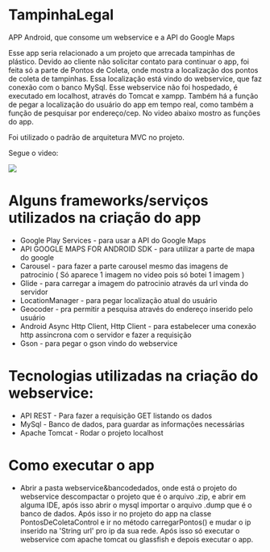 # TampinhaLegal
APP Android, que consome um webservice e a API do Google Maps

Esse app seria relacionado a um projeto que arrecada tampinhas de plástico. Devido ao cliente não
solicitar contato para continuar o app, foi feita só a parte de Pontos de Coleta, onde mostra a localização dos pontos de coleta
de tampinhas. Essa localização está vindo do webservice, que faz conexão com o banco MySql. Esse webservice não foi hospedado, é executado em localhost, através do Tomcat e xampp.
Também há a função de pegar a localização do usuário do app em tempo real, como também a função de pesquisar por endereço/cep. No video abaixo mostro as funções do app.

Foi utilizado o padrão de arquitetura MVC no projeto. 

Segue o video:

[![](http://img.youtube.com/vi/CYWFeImkCfo/0.jpg)](http://www.youtube.com/watch?v=CYWFeImkCfo "")


# Alguns frameworks/serviços utilizados na criação do app

- Google Play Services - para usar a API do Google Maps
- API GOOGLE MAPS FOR ANDROID SDK - para utilizar a parte de mapa do google
- Carousel - para fazer a parte carousel mesmo das imagens de patrocinio ( Só aparece 1 imagem no video pois só botei 1 imagem )
- Glide - para carregar a imagem do patrocinio através da url vinda do servidor 
- LocationManager - para pegar localização atual do usuário
- Geocoder - pra permitir a pesquisa através do endereço inserido pelo usuário
- Android Async Http Client, Http Client - para estabelecer uma conexão http assincrona com o servidor e fazer a requisição  
- Gson - para pegar o gson vindo do webservice

# Tecnologias utilizadas na criação do webservice:
- API REST - Para fazer a requisição GET listando os dados
- MySql - Banco de dados, para guardar as informações necessárias
- Apache Tomcat - Rodar o projeto localhost

# Como executar o app
- Abrir a pasta webservice&bancodedados, onde está o projeto do webservice descompactar o projeto que é o arquivo .zip, e abrir em alguma IDE, após isso abrir o mysql importar o arquivo .dump que é o banco de dados. Após isso ir no projeto do app na classe PontosDeColetaControl e ir no método carregarPontos() e mudar o ip inserido na 'String url' pro ip da sua rede. Após isso só executar o  webservice com apache tomcat ou glassfish e depois executar o app.





